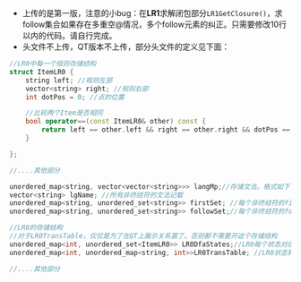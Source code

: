 * 上传的是第一版，注意的小bug：在**LR1**求解闭包部分`LR1GetClosure()`，求follow集合如果存在多重空@情况，多个follow元素的纠正。只需要修改10行以内的代码。请自行完成。
* 头文件不上传，QT版本不上传，部分头文件的定义见下面：

```c++
//LR0中每一个规则存储结构
struct ItemLR0 {
	string left; //规则左部
	vector<string> right; //规则右部
	int dotPos = 0; //点的位置

	//比较两个Item是否相同
	bool operator==(const ItemLR0& other) const {
		return left == other.left && right == other.right && dotPos == other.dotPos;
	}

};

//....其他部分

unordered_map<string, vector<vector<string>>> langMp;//存储文法。格式如下：<规则左部,规则右部或的每一条规则<每一条或的规则的具体细化>
vector<string> lgName; //所有非终结符的文法记载
unordered_map<string, unordered_set<string>> firstSet; //每个非终结符的first集合
unordered_map<string, unordered_set<string>> followSet;//每个非终结符的follow集合

//LR0的存储结构
//对于LR0TransTable，仅仅是为了在QT上展示关系罢了。否则都不需要开这个存储结构
unordered_map<int, unordered_set<ItemLR0>> LR0DfaStates;//LR0每个状态对应的项目集
unordered_map<int, unordered_map<string, int>>LR0TransTable; //LR0状态转移表，每个状态通过不同操作符跳到对应下一个状态

//....其他部分
```
